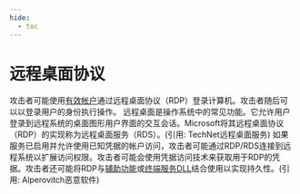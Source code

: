 ```yaml
---
hide:
  - toc
---
```


# 远程桌面协议

攻击者可能使用[有效帐户](https://attack.mitre.org/techniques/T1078)通过远程桌面协议（RDP）登录计算机。攻击者随后可以以登录用户的身份执行操作。  远程桌面是操作系统中的常见功能。它允许用户登录到远程系统的桌面图形用户界面的交互会话。Microsoft将其远程桌面协议（RDP）的实现称为远程桌面服务（RDS）。(引用: TechNet远程桌面服务)  如果服务已启用并允许使用已知凭据的帐户访问，攻击者可能通过RDP/RDS连接到远程系统以扩展访问权限。攻击者可能会使用凭据访问技术来获取用于RDP的凭据。攻击者还可能将RDP与[辅助功能](https://attack.mitre.org/techniques/T1546/008)或[终端服务DLL](https://attack.mitre.org/techniques/T1505/005)结合使用以实现持久性。(引用: Alperovitch恶意软件)

